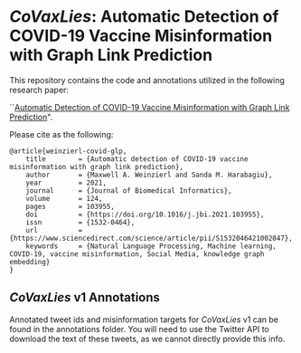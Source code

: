 # *CoVaxLies*: Automatic Detection of COVID-19 Vaccine Misinformation with Graph Link Prediction

This repository contains the code and annotations utilized in the following research paper:

``[Automatic Detection of COVID-19 Vaccine Misinformation with Graph Link Prediction](https://doi.org/10.1016/j.jbi.2021.103955)".

Please cite as the following:

```
@article{weinzierl-covid-glp,
	title        = {Automatic detection of COVID-19 vaccine misinformation with graph link prediction},
	author       = {Maxwell A. Weinzierl and Sanda M. Harabagiu},
	year         = 2021,
	journal      = {Journal of Biomedical Informatics},
	volume       = 124,
	pages        = 103955,
	doi          = {https://doi.org/10.1016/j.jbi.2021.103955},
	issn         = {1532-0464},
	url          = {https://www.sciencedirect.com/science/article/pii/S1532046421002847},
	keywords     = {Natural Language Processing, Machine learning, COVID-19, vaccine misinformation, Social Media, knowledge graph embedding}
}
```

## *CoVaxLies* v1 Annotations

Annotated tweet ids and misinformation targets for *CoVaxLies* v1 can be found in the annotations folder.
You will need to use the Twitter API to download the text of these tweets, as we cannot directly provide this info.

